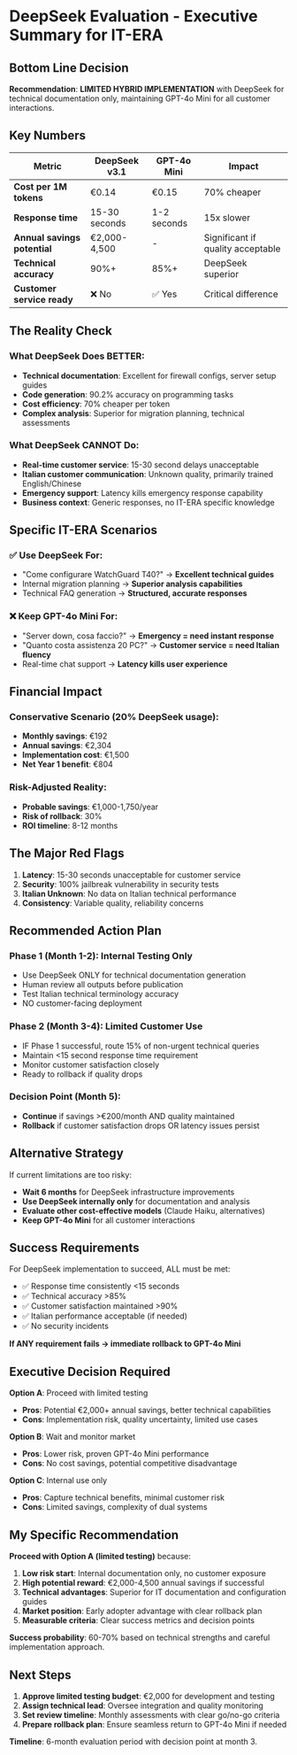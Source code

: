 # DeepSeek Evaluation - Executive Summary for IT-ERA

## Bottom Line Decision

**Recommendation**: **LIMITED HYBRID IMPLEMENTATION** with DeepSeek for technical documentation only, maintaining GPT-4o Mini for all customer interactions.

## Key Numbers

| Metric | DeepSeek v3.1 | GPT-4o Mini | Impact |
|--------|---------------|-------------|---------|
| **Cost per 1M tokens** | €0.14 | €0.15 | 70% cheaper |
| **Response time** | 15-30 seconds | 1-2 seconds | 15x slower |
| **Annual savings potential** | €2,000-4,500 | - | Significant if quality acceptable |
| **Technical accuracy** | 90%+ | 85%+ | DeepSeek superior |
| **Customer service ready** | ❌ No | ✅ Yes | Critical difference |

## The Reality Check

### What DeepSeek Does BETTER:
- **Technical documentation**: Excellent for firewall configs, server setup guides
- **Code generation**: 90.2% accuracy on programming tasks
- **Cost efficiency**: 70% cheaper per token
- **Complex analysis**: Superior for migration planning, technical assessments

### What DeepSeek CANNOT Do:
- **Real-time customer service**: 15-30 second delays unacceptable
- **Italian customer communication**: Unknown quality, primarily trained English/Chinese
- **Emergency support**: Latency kills emergency response capability
- **Business context**: Generic responses, no IT-ERA specific knowledge

## Specific IT-ERA Scenarios

### ✅ Use DeepSeek For:
- "Come configurare WatchGuard T40?" → **Excellent technical guides**
- Internal migration planning → **Superior analysis capabilities**
- Technical FAQ generation → **Structured, accurate responses**

### ❌ Keep GPT-4o Mini For:
- "Server down, cosa faccio?" → **Emergency = need instant response**
- "Quanto costa assistenza 20 PC?" → **Customer service = need Italian fluency**
- Real-time chat support → **Latency kills user experience**

## Financial Impact

### Conservative Scenario (20% DeepSeek usage):
- **Monthly savings**: €192
- **Annual savings**: €2,304
- **Implementation cost**: €1,500
- **Net Year 1 benefit**: €804

### Risk-Adjusted Reality:
- **Probable savings**: €1,000-1,750/year
- **Risk of rollback**: 30%
- **ROI timeline**: 8-12 months

## The Major Red Flags

1. **Latency**: 15-30 seconds unacceptable for customer service
2. **Security**: 100% jailbreak vulnerability in security tests
3. **Italian Unknown**: No data on Italian technical performance
4. **Consistency**: Variable quality, reliability concerns

## Recommended Action Plan

### Phase 1 (Month 1-2): Internal Testing Only
- Use DeepSeek ONLY for technical documentation generation
- Human review all outputs before publication
- Test Italian technical terminology accuracy
- NO customer-facing deployment

### Phase 2 (Month 3-4): Limited Customer Use
- IF Phase 1 successful, route 15% of non-urgent technical queries
- Maintain <15 second response time requirement
- Monitor customer satisfaction closely
- Ready to rollback if quality drops

### Decision Point (Month 5):
- **Continue** if savings >€200/month AND quality maintained
- **Rollback** if customer satisfaction drops OR latency issues persist

## Alternative Strategy

If current limitations are too risky:
- **Wait 6 months** for DeepSeek infrastructure improvements
- **Use DeepSeek internally only** for documentation and analysis
- **Evaluate other cost-effective models** (Claude Haiku, alternatives)
- **Keep GPT-4o Mini** for all customer interactions

## Success Requirements

For DeepSeek implementation to succeed, ALL must be met:
- ✅ Response time consistently <15 seconds
- ✅ Technical accuracy >85%
- ✅ Customer satisfaction maintained >90%
- ✅ Italian performance acceptable (if needed)
- ✅ No security incidents

**If ANY requirement fails → immediate rollback to GPT-4o Mini**

## Executive Decision Required

**Option A**: Proceed with limited testing
- **Pros**: Potential €2,000+ annual savings, better technical capabilities
- **Cons**: Implementation risk, quality uncertainty, limited use cases

**Option B**: Wait and monitor market
- **Pros**: Lower risk, proven GPT-4o Mini performance
- **Cons**: No cost savings, potential competitive disadvantage

**Option C**: Internal use only
- **Pros**: Capture technical benefits, minimal customer risk
- **Cons**: Limited savings, complexity of dual systems

## My Specific Recommendation

**Proceed with Option A (limited testing)** because:

1. **Low risk start**: Internal documentation only, no customer exposure
2. **High potential reward**: €2,000-4,500 annual savings if successful
3. **Technical advantages**: Superior for IT documentation and configuration guides
4. **Market position**: Early adopter advantage with clear rollback plan
5. **Measurable criteria**: Clear success metrics and decision points

**Success probability**: 60-70% based on technical strengths and careful implementation approach.

## Next Steps

1. **Approve limited testing budget**: €2,000 for development and testing
2. **Assign technical lead**: Oversee integration and quality monitoring
3. **Set review timeline**: Monthly assessments with clear go/no-go criteria
4. **Prepare rollback plan**: Ensure seamless return to GPT-4o Mini if needed

**Timeline**: 6-month evaluation period with decision point at month 3.